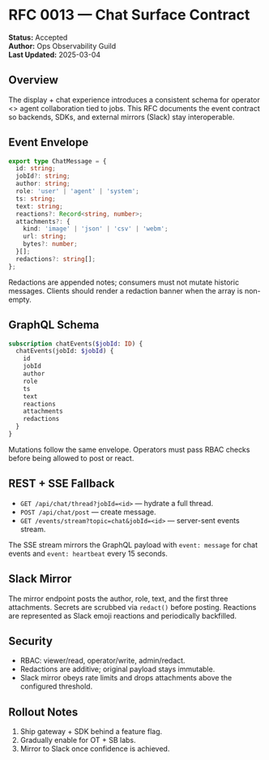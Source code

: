 # RFC 0013 — Chat Surface Contract

**Status:** Accepted  
**Author:** Ops Observability Guild  
**Last Updated:** 2025-03-04

## Overview

The display + chat experience introduces a consistent schema for operator <> agent collaboration tied to jobs. This RFC documents the event contract so backends, SDKs, and external mirrors (Slack) stay interoperable.

## Event Envelope

```ts
export type ChatMessage = {
  id: string;
  jobId?: string;
  author: string;
  role: 'user' | 'agent' | 'system';
  ts: string;
  text: string;
  reactions?: Record<string, number>;
  attachments?: {
    kind: 'image' | 'json' | 'csv' | 'webm';
    url: string;
    bytes?: number;
  }[];
  redactions?: string[];
};
```

Redactions are appended notes; consumers must not mutate historic messages. Clients should render a redaction banner when the array is non-empty.

## GraphQL Schema

```graphql
subscription chatEvents($jobId: ID) {
  chatEvents(jobId: $jobId) {
    id
    jobId
    author
    role
    ts
    text
    reactions
    attachments
    redactions
  }
}
```

Mutations follow the same envelope. Operators must pass RBAC checks before being allowed to post or react.

## REST + SSE Fallback

- `GET /api/chat/thread?jobId=<id>` — hydrate a full thread.
- `POST /api/chat/post` — create message.
- `GET /events/stream?topic=chat&jobId=<id>` — server-sent events stream.

The SSE stream mirrors the GraphQL payload with `event: message` for chat events and `event: heartbeat` every 15 seconds.

## Slack Mirror

The mirror endpoint posts the author, role, text, and the first three attachments. Secrets are scrubbed via `redact()` before posting. Reactions are represented as Slack emoji reactions and periodically backfilled.

## Security

- RBAC: viewer/read, operator/write, admin/redact.
- Redactions are additive; original payload stays immutable.
- Slack mirror obeys rate limits and drops attachments above the configured threshold.

## Rollout Notes

1. Ship gateway + SDK behind a feature flag.
2. Gradually enable for OT + SB labs.
3. Mirror to Slack once confidence is achieved.
